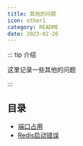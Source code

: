 ```yaml
---
title: 其他的问题
icon: other1
category: README
date: 2023-02-26
---
```



::: tip 介绍

这里记录一些其他的问题

:::

## 目录
- [端口占用](port.md)
- [Redis启动错误](redis.md)

